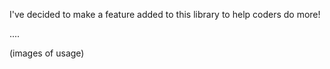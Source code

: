 I've decided to make a feature added to this library to help coders do more!

.... 

(images of usage)
